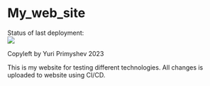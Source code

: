 # My_web_site

Status of last deployment:<br>
<img src="https://github.com/01Yura/My_web_site/workflows/deploy_website/badge.svg?branch=main"><br>

Copyleft by Yuri Primyshev 2023

This is my website for testing different technologies.
All changes is uploaded to website using CI/CD.
